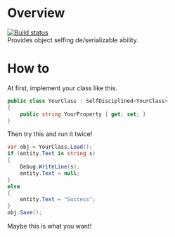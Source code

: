 ﻿# Overview  
[![Build status](https://ci.appveyor.com/api/projects/status/pgo86fa8u8px10lb/branch/master?svg=true)](https://ci.appveyor.com/project/0x0001F36D/tsubaki-configuration/branch/master)
<br>Provides object selfing de/serializable ability.

# How to
At first, implement your class like this.
```csharp
public class YourClass : SelfDisciplined<YourClass>
{
    public string YourProperty { get; set; }
}
```
Then try this and run it twice!
```csharp
var obj = YourClass.Load();
if (entity.Text is string s)
{
    Debug.WriteLine(s);
    entity.Text = null;
}
else
{
    entity.Text = "Success";
}
obj.Save();
```
Maybe this is what you want!
